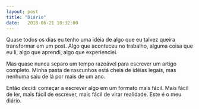 ```yaml
---
layout: post
title: "Diário"
date:   2018-06-21 10:32:00
---
```


Quase todos os dias eu tenho uma idéia de algo que eu talvez queira transformar
em um post. Algo que aconteceu no trabalho, alguma coisa que eu li, algo que
aprendi, algo que experienciei.

Mas quase nunca separo um tempo razoável para escrever um artigo completo.
Minha pasta de rascunhos está cheia de idéias legais, mas nenhuma saiu de lá
por mais de um ano.

Então decidi começar a escrever algo em um formato mais fácil. Mais fácil de
ler, mais fácil de escrever, mais fácil de virar realidade. Este é o meu
diário.
